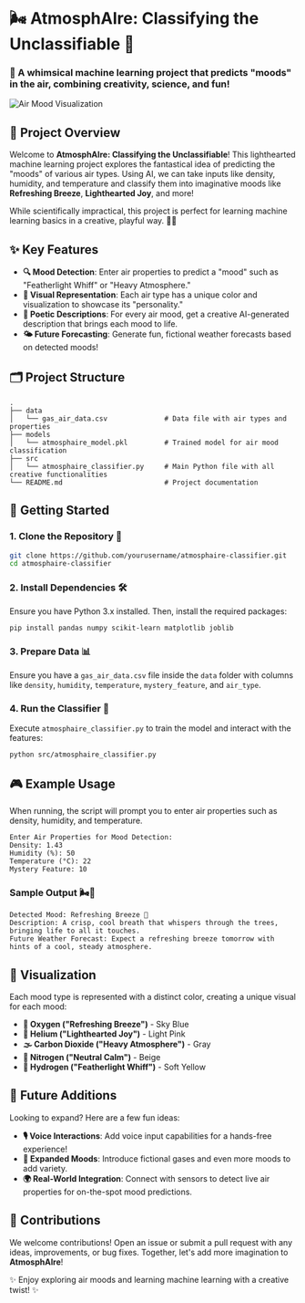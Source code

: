 # 🌬️ AtmosphAIre: Classifying the Unclassifiable 🌈

### 🧪 A whimsical machine learning project that predicts "moods" in the air, combining creativity, science, and fun!

![Air Mood Visualization](link_to_image_placeholder)

## 📘 Project Overview

Welcome to **AtmosphAIre: Classifying the Unclassifiable**! This lighthearted machine learning project explores the fantastical idea of predicting the "moods" of various air types. Using AI, we can take inputs like density, humidity, and temperature and classify them into imaginative moods like **Refreshing Breeze**, **Lighthearted Joy**, and more!

While scientifically impractical, this project is perfect for learning machine learning basics in a creative, playful way. 🎨✨

## ✨ Key Features

- **🔍 Mood Detection**: Enter air properties to predict a "mood" such as "Featherlight Whiff" or "Heavy Atmosphere."
- **🎨 Visual Representation**: Each air type has a unique color and visualization to showcase its "personality."
- **📜 Poetic Descriptions**: For every air mood, get a creative AI-generated description that brings each mood to life.
- **🌤️ Future Forecasting**: Generate fun, fictional weather forecasts based on detected moods!

## 🗂️ Project Structure

```
.
├── data
│   └── gas_air_data.csv              # Data file with air types and properties
├── models
│   └── atmosphaire_model.pkl         # Trained model for air mood classification
├── src
│   └── atmosphaire_classifier.py     # Main Python file with all creative functionalities
└── README.md                         # Project documentation
```

## 🚀 Getting Started

### 1. Clone the Repository 📂
```bash
git clone https://github.com/yourusername/atmosphaire-classifier.git
cd atmosphaire-classifier
```

### 2. Install Dependencies 🛠️
Ensure you have Python 3.x installed. Then, install the required packages:
```bash
pip install pandas numpy scikit-learn matplotlib joblib
```

### 3. Prepare Data 📊
Ensure you have a `gas_air_data.csv` file inside the `data` folder with columns like `density`, `humidity`, `temperature`, `mystery_feature`, and `air_type`.

### 4. Run the Classifier 🧠
Execute `atmosphaire_classifier.py` to train the model and interact with the features:
```bash
python src/atmosphaire_classifier.py
```

## 🎮 Example Usage

When running, the script will prompt you to enter air properties such as density, humidity, and temperature.

```plaintext
Enter Air Properties for Mood Detection:
Density: 1.43
Humidity (%): 50
Temperature (°C): 22
Mystery Feature: 10
```

### Sample Output 🌬️💭

```plaintext
Detected Mood: Refreshing Breeze 🌊
Description: A crisp, cool breath that whispers through the trees, bringing life to all it touches.
Future Weather Forecast: Expect a refreshing breeze tomorrow with hints of a cool, steady atmosphere.
```

## 🎨 Visualization

Each mood type is represented with a distinct color, creating a unique visual for each mood:
- **🌊 Oxygen ("Refreshing Breeze")** - Sky Blue
- **🎈 Helium ("Lighthearted Joy")** - Light Pink
- **🌫️ Carbon Dioxide ("Heavy Atmosphere")** - Gray
- **🍃 Nitrogen ("Neutral Calm")** - Beige
- **💨 Hydrogen ("Featherlight Whiff")** - Soft Yellow

## 🔮 Future Additions

Looking to expand? Here are a few fun ideas:

- **🎙️ Voice Interactions**: Add voice input capabilities for a hands-free experience!
- **🌌 Expanded Moods**: Introduce fictional gases and even more moods to add variety.
- **🌍 Real-World Integration**: Connect with sensors to detect live air properties for on-the-spot mood predictions.

## 🤝 Contributions

We welcome contributions! Open an issue or submit a pull request with any ideas, improvements, or bug fixes. Together, let's add more imagination to **AtmosphAIre**!

✨ Enjoy exploring air moods and learning machine learning with a creative twist! ✨
